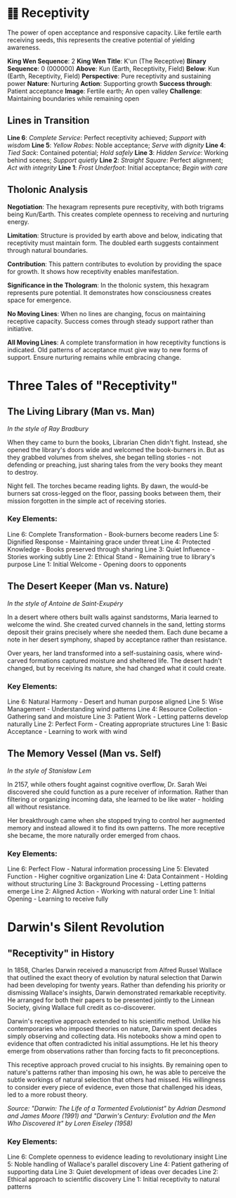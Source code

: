 # ䷁ Receptivity

The power of open acceptance and responsive capacity. Like fertile earth receiving seeds, this represents the creative potential of yielding awareness.


**King Wen Sequence**: 2
**King Wen Title**: K'un (The Receptive)
**Binary Sequence**: 0 (000000)
**Above**: Kun (Earth, Receptivity, Field)
**Below**: Kun (Earth, Receptivity, Field)
**Perspective**: Pure receptivity and sustaining power
**Nature**: Nurturing
**Action**: Supporting growth
**Success through**: Patient acceptance
**Image**: Fertile earth; An open valley
**Challenge**: Maintaining boundaries while remaining open

## Lines in Transition
**Line 6**: *Complete Service*: Perfect receptivity achieved; *Support with wisdom*
**Line 5**: *Yellow Robes*: Noble acceptance; *Serve with dignity*
**Line 4**: *Tied Sack*: Contained potential; *Hold safely*
**Line 3**: *Hidden Service*: Working behind scenes; *Support quietly*
**Line 2**: *Straight Square*: Perfect alignment; *Act with integrity*
**Line 1**: *Frost Underfoot*: Initial acceptance; *Begin with care*

## Tholonic Analysis
**Negotiation**: The hexagram represents pure receptivity, with both trigrams being Kun/Earth. This creates complete openness to receiving and nurturing energy.

**Limitation**: Structure is provided by earth above and below, indicating that receptivity must maintain form. The doubled earth suggests containment through natural boundaries.

**Contribution**: This pattern contributes to evolution by providing the space for growth. It shows how receptivity enables manifestation.

**Significance in the Thologram**: In the tholonic system, this hexagram represents pure potential. It demonstrates how consciousness creates space for emergence.

**No Moving Lines**: When no lines are changing, focus on maintaining receptive capacity. Success comes through steady support rather than initiative.

**All Moving Lines**: A complete transformation in how receptivity functions is indicated. Old patterns of acceptance must give way to new forms of support. Ensure nurturing remains while embracing change.
# Three Tales of "Receptivity"

## The Living Library (Man vs. Man)
*In the style of Ray Bradbury*

When they came to burn the books, Librarian Chen didn't fight. Instead, she opened the library's doors wide and welcomed the book-burners in. But as they grabbed volumes from shelves, she began telling stories - not defending or preaching, just sharing tales from the very books they meant to destroy.

Night fell. The torches became reading lights. By dawn, the would-be burners sat cross-legged on the floor, passing books between them, their mission forgotten in the simple act of receiving stories.

### Key Elements:
Line 6: Complete Transformation - Book-burners become readers
Line 5: Dignified Response - Maintaining grace under threat
Line 4: Protected Knowledge - Books preserved through sharing
Line 3: Quiet Influence - Stories working subtly
Line 2: Ethical Stand - Remaining true to library's purpose
Line 1: Initial Welcome - Opening doors to opponents

## The Desert Keeper (Man vs. Nature)
*In the style of Antoine de Saint-Exupéry*

In a desert where others built walls against sandstorms, Maria learned to welcome the wind. She created curved channels in the sand, letting storms deposit their grains precisely where she needed them. Each dune became a note in her desert symphony, shaped by acceptance rather than resistance.

Over years, her land transformed into a self-sustaining oasis, where wind-carved formations captured moisture and sheltered life. The desert hadn't changed, but by receiving its nature, she had changed what it could create.

### Key Elements:
Line 6: Natural Harmony - Desert and human purpose aligned
Line 5: Wise Management - Understanding wind patterns
Line 4: Resource Collection - Gathering sand and moisture
Line 3: Patient Work - Letting patterns develop naturally
Line 2: Perfect Form - Creating appropriate structures
Line 1: Basic Acceptance - Learning to work with wind

## The Memory Vessel (Man vs. Self)
*In the style of Stanisław Lem*

In 2157, while others fought against cognitive overflow, Dr. Sarah Wei discovered she could function as a pure receiver of information. Rather than filtering or organizing incoming data, she learned to be like water - holding all without resistance.

Her breakthrough came when she stopped trying to control her augmented memory and instead allowed it to find its own patterns. The more receptive she became, the more naturally order emerged from chaos.

### Key Elements:
Line 6: Perfect Flow - Natural information processing
Line 5: Elevated Function - Higher cognitive organization
Line 4: Data Containment - Holding without structuring
Line 3: Background Processing - Letting patterns emerge
Line 2: Aligned Action - Working with natural order
Line 1: Initial Opening - Learning to receive fully
# Darwin's Silent Revolution

## "Receptivity" in History

In 1858, Charles Darwin received a manuscript from Alfred Russel Wallace that outlined the exact theory of evolution by natural selection that Darwin had been developing for twenty years. Rather than defending his priority or dismissing Wallace's insights, Darwin demonstrated remarkable receptivity. He arranged for both their papers to be presented jointly to the Linnean Society, giving Wallace full credit as co-discoverer.

Darwin's receptive approach extended to his scientific method. Unlike his contemporaries who imposed theories on nature, Darwin spent decades simply observing and collecting data. His notebooks show a mind open to evidence that often contradicted his initial assumptions. He let his theory emerge from observations rather than forcing facts to fit preconceptions.

This receptive approach proved crucial to his insights. By remaining open to nature's patterns rather than imposing his own, he was able to perceive the subtle workings of natural selection that others had missed. His willingness to consider every piece of evidence, even those that challenged his ideas, led to a more robust theory.

*Source: "Darwin: The Life of a Tormented Evolutionist" by Adrian Desmond and James Moore (1991) and "Darwin's Century: Evolution and the Men Who Discovered It" by Loren Eiseley (1958)*

### Key Elements:
Line 6: Complete openness to evidence leading to revolutionary insight
Line 5: Noble handling of Wallace's parallel discovery
Line 4: Patient gathering of supporting data
Line 3: Quiet development of ideas over decades
Line 2: Ethical approach to scientific discovery
Line 1: Initial receptivity to natural patterns
